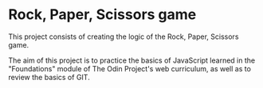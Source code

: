 # Rock, Paper, Scissors game
This project consists of creating the logic of the Rock, Paper, Scissors game.

The aim of this project is to practice the basics of JavaScript learned in the "Foundations" module of The Odin Project's web curriculum, as well as to review the basics of GIT.
